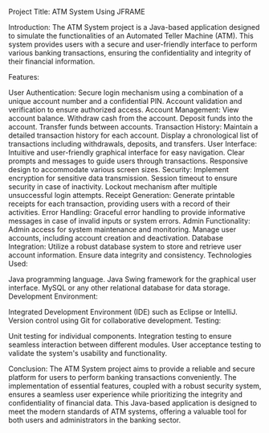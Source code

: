 Project Title: ATM System Using JFRAME

Introduction:
The ATM System project is a Java-based application designed to simulate the functionalities of an Automated Teller Machine (ATM). 
This system provides users with a secure and user-friendly interface to perform various banking transactions, ensuring the confidentiality 
and integrity of their financial information.

Features:

User Authentication:
Secure login mechanism using a combination of a unique account number and a confidential PIN.
Account validation and verification to ensure authorized access.
Account Management:
View account balance.
Withdraw cash from the account.
Deposit funds into the account.
Transfer funds between accounts.
Transaction History:
Maintain a detailed transaction history for each account.
Display a chronological list of transactions including withdrawals, deposits, and transfers.
User Interface:
Intuitive and user-friendly graphical interface for easy navigation.
Clear prompts and messages to guide users through transactions.
Responsive design to accommodate various screen sizes.
Security:
Implement encryption for sensitive data transmission.
Session timeout to ensure security in case of inactivity.
Lockout mechanism after multiple unsuccessful login attempts.
Receipt Generation:
Generate printable receipts for each transaction, providing users with a record of their activities.
Error Handling:
Graceful error handling to provide informative messages in case of invalid inputs or system errors.
Admin Functionality:
Admin access for system maintenance and monitoring.
Manage user accounts, including account creation and deactivation.
Database Integration:
Utilize a robust database system to store and retrieve user account information.
Ensure data integrity and consistency.
Technologies Used:

Java programming language.
Java Swing framework for the graphical user interface.
MySQL or any other relational database for data storage.
Development Environment:

Integrated Development Environment (IDE) such as Eclipse or IntelliJ.
Version control using Git for collaborative development.
Testing:

Unit testing for individual components.
Integration testing to ensure seamless interaction between different modules.
User acceptance testing to validate the system's usability and functionality.

Conclusion:
The ATM System project aims to provide a reliable and secure platform for users to perform banking transactions conveniently. 
The implementation of essential features, coupled with a robust security system, ensures a seamless user experience while prioritizing 
the integrity and confidentiality of financial data. This Java-based application is designed to meet the modern standards of ATM systems, 
offering a valuable tool for both users and administrators in the banking sector.
